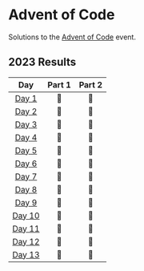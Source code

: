 # Advent of Code
Solutions to the [Advent of Code](https://adventofcode.com/) event.

<!--- advent_readme_stars table --->
## 2023 Results

| Day | Part 1 | Part 2 |
| :---: | :---: | :---: |
| [Day 1](https://adventofcode.com/2023/day/1) | 🐍 | 🐍 |
| [Day 2](https://adventofcode.com/2023/day/2) | 🐍 | 🐍 |
| [Day 3](https://adventofcode.com/2023/day/3) | 🐍 | 🐍 |
| [Day 4](https://adventofcode.com/2023/day/4) | 🐍 | 🐍 |
| [Day 5](https://adventofcode.com/2023/day/5) | 🐍 | 🐍 |
| [Day 6](https://adventofcode.com/2023/day/6) | 🐍 | 🐍 |
| [Day 7](https://adventofcode.com/2023/day/7) | 🐍 | 🐍 |
| [Day 8](https://adventofcode.com/2023/day/8) | 🐍 | 🐍 |
| [Day 9](https://adventofcode.com/2023/day/9) | 🐍 | 🐍 |
| [Day 10](https://adventofcode.com/2023/day/10) | 🐍 | 🐍 |
| [Day 11](https://adventofcode.com/2023/day/11) | 🐍 | 🐍 |
| [Day 12](https://adventofcode.com/2023/day/12) | 🐍 | 🐍 |
| [Day 13](https://adventofcode.com/2023/day/13) | 🐍 | 🐍 |
<!--- advent_readme_stars table --->
